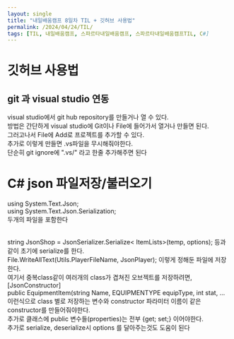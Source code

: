```yaml
---
layout: single
title: "내일배움캠프 8일차 TIL + 깃허브 사용법"
permalink: /2024/04/24/TIL/
tags: [TIL, 내일배움캠프, 스파르타내일배움캠프, 스파르타내일배움캠프TIL, C#]
---
```


# 깃허브 사용법
## git 과 visual studio 연동
visual studio에서 git hub repository를 만들거나 열 수 있다.<br>
방법은 간단하게 visual studio에 Git이나 File에 들어가서 열거나 만들면 된다.<br>
그러고나서 File에 Add로 프로젝트를 추가할 수 있다.<br>
추가로 이렇게 만들면 .vs파일을 무시해줘야한다.<br>
단순히 git ignore에 ".vs/" 라고 한줄 추가해주면 된다

# C# json 파일저장/불러오기
using System.Text.Json;<br>
using System.Text.Json.Serialization;<br>
두개의 파일을 포함한다<br><br>

string JsonShop = JsonSerializer.Serialize< ItemLists>(temp, options); 등과 같이 초기에 serialize를 한다.<br>
File.WriteAllText(Utils.PlayerFileName, JsonPlayer); 이렇게 정해둔 파일에 저장한다.<br>
여기서 중복class같이 여러개의 class가 겹쳐진 오브젝트를 저장하려면,<br>
[JsonConstructor]<br>
public EquipmentItem(string Name, EQUIPMENTYPE equipType, int stat, ... <br>
이런식으로 class 별로 저장하는 변수와 constructor 파라미터 이름이 같은 constructor를 만들어줘야한다.<br>
추가로 클래스에 public 변수들(properties)는 전부 {get; set;} 이어야한다.<br>
추가로 serialize, deserialize시 options 를 달아주는것도 도움이 된다
